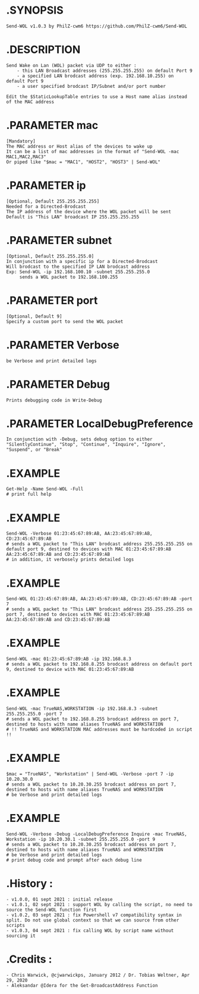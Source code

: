 # .SYNOPSIS
    Send-WOL v1.0.3 by PhilZ-cwm6 https://github.com/PhilZ-cwm6/Send-WOL


# .DESCRIPTION
    Send Wake on Lan (WOL) packet via UDP to either :
        - this LAN Broadcast addresses (255.255.255.255) on default Port 9
        - a specified LAN brodcast address (exp. 192.168.10.255) on default Port 9
        - a user specified brodcast IP/Subnet and/or port number

    Edit the $StaticLookupTable entries to use a Host name alias instead of the MAC address


# .PARAMETER mac
    [Mandatory]
    The MAC address or Host alias of the devices to wake up
    It can be a list of mac addresses in the format of "Send-WOL -mac MAC1,MAC2,MAC3"
    Or piped like "$mac = "MAC1", "HOST2", "HOST3" | Send-WOL"


# .PARAMETER ip
    [Optional, Default 255.255.255.255]
    Needed for a Directed-Brodcast
    The IP address of the device where the WOL packet will be sent
    Default is "This LAN" broadcast IP 255.255.255.255


# .PARAMETER subnet
    [Optional, Default 255.255.255.0]
    In conjunction with a specific ip for a Directed-Brodcast
    Will brodcast to the specified IP LAN brodcast address
    Exp: Send-WOL -ip 192.168.100.10 -subnet 255.255.255.0
         sends a WOL packet to 192.168.100.255


# .PARAMETER port
    [Optional, Default 9]
    Specify a custom port to send the WOL packet


# .PARAMETER Verbose
    be Verbose and print detailed logs

# .PARAMETER Debug
    Prints debugging code in Write-Debug

# .PARAMETER LocalDebugPreference
    In conjunction with -Debug, sets debug option to either "SilentlyContinue", "Stop", "Continue", "Inquire", "Ignore", "Suspend", or "Break"

# .EXAMPLE
    Get-Help -Name Send-WOL -Full
    # print full help

# .EXAMPLE
    Send-WOL -Verbose 01:23:45:67:89:AB, AA:23:45:67:89:AB, CD:23:45:67:89:AB
    # sends a WOL packet to "This LAN" brodcast address 255.255.255.255 on default port 9, destined to devices with MAC 01:23:45:67:89:AB AA:23:45:67:89:AB and CD:23:45:67:89:AB
    # in addition, it verbosely prints detailed logs

# .EXAMPLE
    Send-WOL 01:23:45:67:89:AB, AA:23:45:67:89:AB, CD:23:45:67:89:AB -port 7
    # sends a WOL packet to "This LAN" brodcast address 255.255.255.255 on port 7, destined to devices with MAC 01:23:45:67:89:AB AA:23:45:67:89:AB and CD:23:45:67:89:AB

# .EXAMPLE
    Send-WOL -mac 01:23:45:67:89:AB -ip 192.168.8.3
    # sends a WOL packet to 192.168.8.255 brodcast address on default port 9, destined to device with MAC 01:23:45:67:89:AB

# .EXAMPLE
    Send-WOL -mac TrueNAS,WORKSTATION -ip 192.168.8.3 -subnet 255.255.255.0 -port 7
    # sends a WOL packet to 192.168.8.255 brodcast address on port 7, destined to hosts with name aliases TrueNAS and WORKSTATION
    # !! TrueNAS and WORKSTATION MAC addresses must be hardcoded in script !!

# .EXAMPLE
    $mac = "TrueNAS", "Workstation" | Send-WOL -Verbose -port 7 -ip 10.20.30.0
    # sends a WOL packet to 10.20.30.255 brodcast address on port 7, destined to hosts with name aliases TrueNAS and WORKSTATION
    # be Verbose and print detailed logs

# .EXAMPLE
    Send-WOL -Verbose -Debug -LocalDebugPreference Inquire -mac TrueNAS, Workstation -ip 10.20.30.1 -subnet 255.255.255.0 -port 9
    # sends a WOL packet to 10.20.30.255 brodcast address on port 7, destined to hosts with name aliases TrueNAS and WORKSTATION
    # be Verbose and print detailed logs
    # print debug code and prompt after each debug line

# .History :
    - v1.0.0, 01 sept 2021 : initial release
    - v1.0.1, 02 sept 2021 : support WOL by calling the script, no need to source the Send-WOL function first
    - v1.0.2, 03 sept 2021 : fix Powershell v7 compatibility syntax in split. Do not use global context so that we can source from other scripts
    - v1.0.3, 04 sept 2021 : fix calling WOL by script name without sourcing it

# .Credits :
    - Chris Warwick, @cjwarwickps, January 2012 / Dr. Tobias Weltner, Apr 29, 2020
    - Aleksandar @Idera for the Get-BroadcastAddress Function
